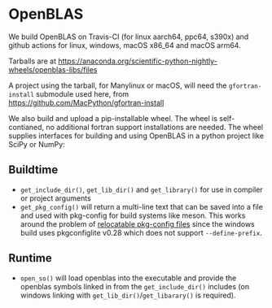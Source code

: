 # OpenBLAS

We build OpenBLAS on Travis-CI (for linux aarch64, ppc64, s390x) and github actions
for linux, windows, macOS x86_64 and macOS arm64.

Tarballs are at
https://anaconda.org/scientific-python-nightly-wheels/openblas-libs/files

A project using the tarball, for Manylinux or macOS, will need the
``gfortran-install`` submodule used here, from
https://github.com/MacPython/gfortran-install

We also build and upload a pip-installable wheel. The wheel is self-contianed,
no additional fortran support installations are needed. The wheel supplies
interfaces for building and using OpenBLAS in a python project like SciPy or
NumPy:

## Buildtime

- `get_include_dir()`, `get_lib_dir()` and `get_library()` for use in compiler
  or project arguments
- `get_pkg_config()` will return a multi-line text that can be saved into a
  file and used with pkg-config for build systems like meson. This works around
  the problem of [relocatable pkg-config
  files](https://docs.conan.io/en/1.43/integrations/build_system/pkg_config_pc_files.html)
  since the windows build uses pkgconfiglite v0.28 which does not support
  `--define-prefix`.

## Runtime

- `open_so()` will load openblas into the executable and provide the openblas
  symbols linked in from the `get_include_dir()` includes (on windows linking
  with `get_lib_dir()`/`get_libarary()` is required).
